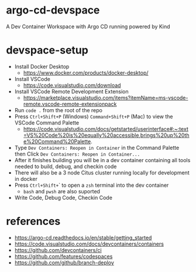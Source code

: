 # argo-cd-devspace
A Dev Container Workspace with Argo CD running powered by Kind

# devspace-setup
- Install Docker Desktop
  - https://www.docker.com/products/docker-desktop/
- Install VSCode
  - https://code.visualstudio.com/download
- Install VSCode Remote Development Extension
  - https://marketplace.visualstudio.com/items?itemName=ms-vscode-remote.vscode-remote-extensionpack
- Run `code .` from the root of the repo
- Press `Ctrl+Shift+P` (Windows) `Command+Shift+P` (Mac) to view the VSCode Command Palette
  - https://code.visualstudio.com/docs/getstarted/userinterface#:~:text=VS%20Code%20is%20equally%20accessible,brings%20up%20the%20Command%20Palette.
- Type `Dev Containers: Reopen in Container` in the Command Palette then Click `Dev Containers: Reopen in Container...`
- After it finishes building you will be in a dev container containing all tools needed to build, debug, and checkin code
- There will also be a 3 node Citus cluster running locally for development in docker
- Press `Ctrl+Shift+`\` to open a `zsh` terminal into the dev container
  - `bash` and `pwsh` are also suported
- Write Code, Debug Code, Checkin Code

# references
- https://argo-cd.readthedocs.io/en/stable/getting_started
- https://code.visualstudio.com/docs/devcontainers/containers
- https://github.com/devcontainers/ci
- https://github.com/features/codespaces
- https://github.com/github/branch-deploy
